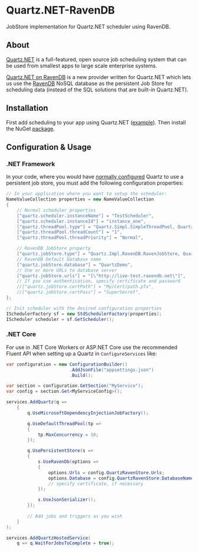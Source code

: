 # Quartz.NET-RavenDB

JobStore implementation for Quartz.NET scheduler using RavenDB.

## About

[Quartz.NET](https://github.com/quartznet/quartznet) is a full-featured, open source job scheduling system that can be used from smallest apps to large scale enterprise systems.

[Quartz.NET on RavenDB](https://github.com/ravendb/quartznet-RavenDB) is a new provider written for Quartz.NET which lets us use the [RavenDB](https://ravendb.net/features) NoSQL database as the persistent Job Store for scheduling data (instead of the SQL solutions that are built-in Quartz.NET).

## Installation

First add scheduling to your app using Quartz.NET ([example](http://www.quartz-scheduler.net/documentation/quartz-2.x/quick-start.html)).
Then install the NuGet [package](https://www.nuget.org/packages/Quartz.Impl.RavenDB/).

## Configuration & Usage

### .NET Framework

In your code, where you would have [normally configured](https://www.quartz-scheduler.net/documentation/quartz-3.x/tutorial/job-stores.html) Quartz to use a persistent job store, you must add the following configuration properties:

```csharp
// In your application where you want to setup the scheduler:
NameValueCollection properties = new NameValueCollection
{
    // Normal scheduler properties
    ["quartz.scheduler.instanceName"] = "TestScheduler",
    ["quartz.scheduler.instanceId"] = "instance_one",
    ["quartz.threadPool.type"] = "Quartz.Simpl.SimpleThreadPool, Quartz",
    ["quartz.threadPool.threadCount"] = "1",
    ["quartz.threadPool.threadPriority"] = "Normal",

    // RavenDB JobStore property
    ["quartz.jobStore.type"] = "Quartz.Impl.RavenDB.RavenJobStore, Quartz.Impl.RavenDB"
    // RavenDB Default Database name
    ["quartz.jobStore.database"] = "QuartzDemo",
    // One or more URLs to database server
    ["quartz.jobStore.urls"] = "[\"http://live-test.ravendb.net\"]",
    // If you use authentication, specify certificate and password
    //["quartz.jobStore.certPath"] = "My/Cert/path.pfx",
    //["quartz.jobStore.certPass"] = "SuperSecret",
};

// Init scheduler with the desired configuration properties
ISchedulerFactory sf = new StdSchedulerFactory(properties);
IScheduler scheduler = sf.GetScheduler();
```

### .NET Core

For use in .NET Core Workers or ASP.NET Core use the recommended Fluent API when setting up a Quartz in `ConfigureServices` like:

```csharp
var configuration = new ConfigurationBuilder()
                        .AddJsonFile("appsettings.json")
                        .Build();

var section = configuration.GetSection("MyService");
var config = section.Get<MyServiceConfig>();

services.AddQuartz(q =>
    {
        q.UseMicrosoftDependencyInjectionJobFactory();

        q.UseDefaultThreadPool(tp =>
        {
            tp.MaxConcurrency = 10;
        });

        q.UsePersistentStore(s =>
        {
            s.UseRavenDb(options =>
            {
                options.Urls = config.QuartzRavenStore.Urls;
                options.Database = config.QuartzRavenStore.DatabaseName;
                // specify certificate, if necessary
            });

            s.UseJsonSerializer();
        });
        
        // Add jobs and triggers as you wish
    }
);

services.AddQuartzHostedService(
    q => q.WaitForJobsToComplete = true);

```
